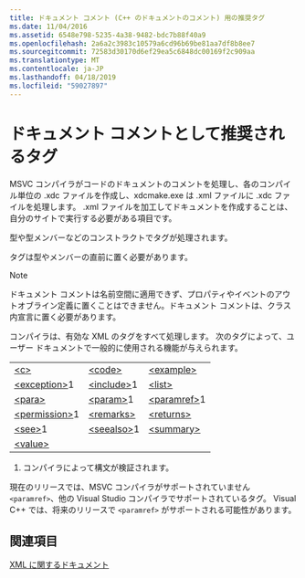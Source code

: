 ```yaml
---
title: ドキュメント コメント (C++ のドキュメントのコメント) 用の推奨タグ
ms.date: 11/04/2016
ms.assetid: 6548e798-5235-4a38-9482-bdc7b88f40a9
ms.openlocfilehash: 2a6a2c3983c10579a6cd96b69be81aa7df8b8ee7
ms.sourcegitcommit: 72583d30170d6ef29ea5c6848dc00169f2c909aa
ms.translationtype: MT
ms.contentlocale: ja-JP
ms.lasthandoff: 04/18/2019
ms.locfileid: "59027897"
---
```

# <a name="recommended-tags-for-documentation-comments"></a>ドキュメント コメントとして推奨されるタグ

MSVC コンパイラがコードのドキュメントのコメントを処理し、各のコンパイル単位の .xdc ファイルを作成し、xdcmake.exe は .xml ファイルに .xdc ファイルを処理します。 .xml ファイルを加工してドキュメントを作成することは、自分のサイトで実行する必要がある項目です。

型や型メンバーなどのコンストラクトでタグが処理されます。

タグは型やメンバーの直前に置く必要があります。

> [!NOTE]
>  ドキュメント コメントは名前空間に適用できず、プロパティやイベントのアウトオブライン定義に置くことはできません。ドキュメント コメントは、クラス内宣言に置く必要があります。

コンパイラは、有効な XML のタグをすべて処理します。 次のタグによって、ユーザー ドキュメントで一般的に使用される機能が与えられます。

||||
|-|-|-|
|[\<c>](c-visual-cpp.md)|[\<code>](code-visual-cpp.md)|[\<example>](example-visual-cpp.md)|
|[\<exception>](exception-visual-cpp.md)1|[\<include>](include-visual-cpp.md)1|[\<list>](list-visual-cpp.md)|
|[\<para>](para-visual-cpp.md)|[\<param>](param-visual-cpp.md)1|[\<paramref>](paramref-visual-cpp.md)1|
|[\<permission>](permission-visual-cpp.md)1|[\<remarks>](remarks-visual-cpp.md)|[\<returns>](returns-visual-cpp.md)|
|[\<see>](see-visual-cpp.md)1|[\<seealso>](seealso-visual-cpp.md)1|[\<summary>](summary-visual-cpp.md)|
|[\<value>](value-visual-cpp.md)|||

1. コンパイラによって構文が検証されます。

現在のリリースでは、MSVC コンパイラがサポートされていません`<paramref>`、他の Visual Studio コンパイラでサポートされているタグ。 Visual C++ では、将来のリリースで `<paramref>` がサポートされる可能性があります。

## <a name="see-also"></a>関連項目

[XML に関するドキュメント](xml-documentation-visual-cpp.md)